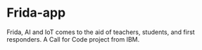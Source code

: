 # Frida-app
Frida, AI and IoT comes to the aid of teachers, students, and first responders. A Call for Code project from IBM.
